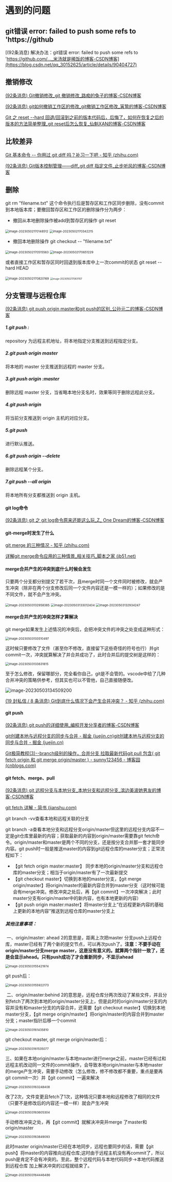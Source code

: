 # 遇到的问题

## git错误 error: failed to push some refs to 'https://github

[(92条消息) 解决办法：git错误 error: failed to push some refs to 'https://github.com/..._米汤就是稀饭的博客-CSDN博客](https://blog.csdn.net/qq_30152625/article/details/90404727)

## 撤销修改

[(92条消息) Git撤销修改_git 撤销修改_路痴的兔子的博客-CSDN博客](https://blog.csdn.net/qq_37284607/article/details/118822368)

[(92条消息) git如何撤销工作区的修改_git撤销工作区修改_寅鸷的博客-CSDN博客](https://blog.csdn.net/Zx13170918986/article/details/120838397)

[Git 之 reset --hard 回退/回滚到之前的版本代码后，后悔了，如何在恢复之后的版本的方法简单整理_git reset后怎么恢复_仙魁XAN的博客-CSDN博客](https://blog.csdn.net/u014361280/article/details/127740356)

## 比较差异

[Git 基本命令 -- 你用过 git diff 吗？补习一下吧 - 知乎 (zhihu.com)](https://zhuanlan.zhihu.com/p/148312377)

[(92条消息) Git版本控制管理——diff_git diff 指定文件_止步听风的博客-CSDN博客](https://blog.csdn.net/SAKURASANN/article/details/125472567)

## 删除

git rm "filename.txt" 这个命令执行后是暂存区和工作区同步删除，没有commit到本地版本库；要撤回暂存区和工作区的删除操作分为两步：

- 撤回从本地删除操作被add到暂存区的操作 git reset

​	<img src=".//images//image-20230502170148512.png" alt="image-20230502170148512" style="zoom:67%;" /> <img src=".//images//image-20230502170342215.png" alt="image-20230502170342215" style="zoom:67%;" />

- 撤回本地删除操作 git checkout -- "filename.txt"

<img src=".//images//image-20230502170515563.png" alt="image-20230502170515563" style="zoom:67%;" /> <img src=".//images//image-20230502170651229.png" alt="image-20230502170651229" style="zoom:67%;" />

或者直接工作区和暂存区同时回退到版本库中上一次commit的状态 git reset --hard HEAD

<img src=".//images//image-20230502170820169.png" alt="image-20230502170820169" style="zoom:67%;" /> <img src=".//images//image-20230502170831107.png" alt="image-20230502170831107" style="zoom: 50%;" />

## 分支管理与远程仓库

[(92条消息) git push origin master和git push的区别_公孙元二的博客-CSDN博客](https://blog.csdn.net/Amnesiac666/article/details/120511618)

##### 1.git push <repository> <localbranchName>:<branchName>

  repository 为远程主机地址，将本地指定分支推送到远程指定分支。

##### 2.git push origin master

  将本地的 master 分支推送到远程的 master 分支。

##### 3.git push origin :master

  删除远程 master 分支，当省略本地分支名时，效果等同于删除远程此分支。

##### 4.git push origin

  将当前分支推送到 origin 主机的对应分支。

##### 5.git push

  进行默认推送。

##### 6.git push origin --delete <branchName>

  删除远程某个分支。

##### 7.git push --all origin

  将本地所有分支都推送到 origin 主机。

#### git log命令

[(92条消息) git 之 git log命令原来还能这么玩_Z_ One Dream的博客-CSDN博客](https://blog.csdn.net/weixin_42335036/article/details/122974672)

#### git-merge时发生了什么

[git merge 的三种情况 - 知乎 (zhihu.com)](https://zhuanlan.zhihu.com/p/545635048)

[详解git merge命令应用的三种情景_相关技巧_脚本之家 (jb51.net)](https://www.jb51.net/article/192812.htm)

#### merge合并产生的冲突到底什么时候会发生

只要两个分支都分别提交了若干次，且merge时同一个文件同时被修改，就会产生冲突（除非在两个分支修改后同一个文件内容还是一模一样的）；如果修改的是不同文件，就不会产生冲突。

<img src=".//images//image-20230503132958385.png" alt="image-20230503132958385" style="zoom:67%;" />

<img src=".//images//image-20230503133012404.png" alt="image-20230503133012404" style="zoom:67%;" />

<img src=".//images//image-20230503132934247.png" alt="image-20230503132934247" style="zoom:67%;" />

#### merge合并产生的冲突怎样才算解决

git merge如果发生上述情况的冲突后，会把冲突文件的冲突之处变成这种形式：

<img src=".//images//image-20230503133510497.png" alt="image-20230503133510497" style="zoom:67%;" /> 

这时候只要修改了文件（甚至你不修改，直接留下这些奇怪的符号也行）并git commit一次，冲突就算解决了并合并成功了，此时合并后的提交树是这样的：

<img src=".//images//image-20230503133631815.png" alt="image-20230503133631815" style="zoom:67%;" />

至于怎么修改，保留哪部分，完全看你自己，git是不会管的。vscode中给了几种合并冲突的策略供参考，但其实也可以不管他，自己直接随便改。

![image-20230503134509200](.//images//image-20230503134509200.png)

[(19 封私信 / 8 条消息) Git到底什么情况下会产生合并冲突？ - 知乎 (zhihu.com)](https://www.zhihu.com/question/510309450/answer/2342052525?utm_id=0)

#### git push

[(92条消息) git push的详细使用_编程开发分享者的博客-CSDN博客](https://blog.csdn.net/chaogu94/article/details/111057046)

[git创建本地与远程分支的同步与合并 - 掘金 (juejin.cn)](https://juejin.cn/post/6844903713803337741)[git创建本地与远程分支的同步与合并 - 掘金 (juejin.cn)](https://juejin.cn/post/6844903713803337741)

[Git极简教程(3)--branch级别的操作，合并分支 拉取最新代码git pull 包含( git fetch origin 和 git merge origin/master ) - sunny123456 - 博客园 (cnblogs.com)](https://www.cnblogs.com/sunny3158/p/16813103.html)

#### git fetch、merge、pull 

[(92条消息) git 远程分支与本地分支_本地分支和远程分支_滨边美波她男友的博客-CSDN博客](https://blog.csdn.net/weixin_42109053/article/details/127475184)

[git fetch 详解 - 简书 (jianshu.com)](https://www.jianshu.com/p/a5c4d2f99807)

git branch -vv查看本地和远程关联的分支

git branch -a查看本地分支和远程分支origin/master但这里的远程分支内容不一定是git仓库里最新的内容；获取最新的内容到origin/master需要靠git fetch命令。origin/master和master是两个不同的分支，还是按分支合并那一套才能同步内容。git push时一般是推送master的内容到git远程仓库的master分支；正常流程如下：

- 【git fetch origin master:master】 同步本地的origin/master分支和远程仓库的master分支；相当于origin/master有了一次最新提交
- 【git checkout master】切换到本地的master分支，【git merge origin/master】将origin/master的最新内容合并到master分支（这时候可能会有merge冲突。修改冲突之处后，再【git commit】一次冲突解决；此时master分支有origin/master中的新内容，也有本地更新的内容）
- 【git push origin master:master】将master分支上“在远程更新内容的基础上更新的本地内容”推送到远程仓库的master分支上

 

##### 其他注意事项：

​	一、origin/master: ahead 2的意思是，距离上次把master 分支push上远程仓库，master已经有了两个新的提交节点，可以再次push了。**注意：不要手动在origin/master分支merge master，这是没有意义的。就算两个指针一致了，还是会显示ahead。只有push成功了才会重新同步，不显示ahead**

<img src=".//images//image-20230503155421974.png" alt="image-20230503155421974" style="zoom:67%;" /> 

git push后：

<img src=".//images//image-20230503155922173.png" alt="image-20230503155922173" style="zoom:67%;" /> 

​	二、origin/master:behind 2的意思是，远程仓库分两次改动了某些文件，并且分别fetch了两次到本地的origin/master分支上，但是此时的origin/master分支的内容并没有和master分支的内容合并，还需要【git checkout master】切换到本地master分支，【git merge origin/master】将origin/master的内容合并到master分支；master指针后移一个commit

<img src=".//images//image-20230503161435810.png" alt="image-20230503161435810" style="zoom:67%;" /> 

git checkout master, git merge origin/master后：

<img src=".//images//image-20230503161535077.png" alt="image-20230503161535077" style="zoom:67%;" /> 

​	三、如果在本地origin/master与本地master进行merge之前，master已经有过和远程主机改动同一文件的commit操作，会导致本地origin/master与本地master的merge产生冲突，需要手动修改（怎么修改，修不修改都不重要，重点是要再git commit一次）并【git commit】一遍来解决

<img src=".//images//image-20230503163248408.png" alt="image-20230503163248408" style="zoom:67%;" /> 

改了2次，文件变更且fetch了1次，这种情况只要本地和远程修改了相同的文件（只要不是修改后的内容还一模一样）就会产生冲突

<img src=".//images//image-20230503163605304.png" alt="image-20230503163605304" style="zoom:67%;" /> 

手动修改冲突之处，再【git commit】就解决冲突并merge 了master和origin/master

<img src=".//images//image-20230503163849093.png" alt="image-20230503163849093" style="zoom:67%;" /> 

此时master origin/master已经在本地同步，远程也要同步的话，需要【git push】将master的内容推向远程仓库;这时由于远程主机没有再commit了，所以push是肯定不会有冲突的。至此，整个远程代码与本地代码同步->本地代码推送到远程仓库 加上解决冲突的过程就结束了。

<img src=".//images//image-20230503164446486.png" alt="image-20230503164446486" style="zoom:67%;" /> 

